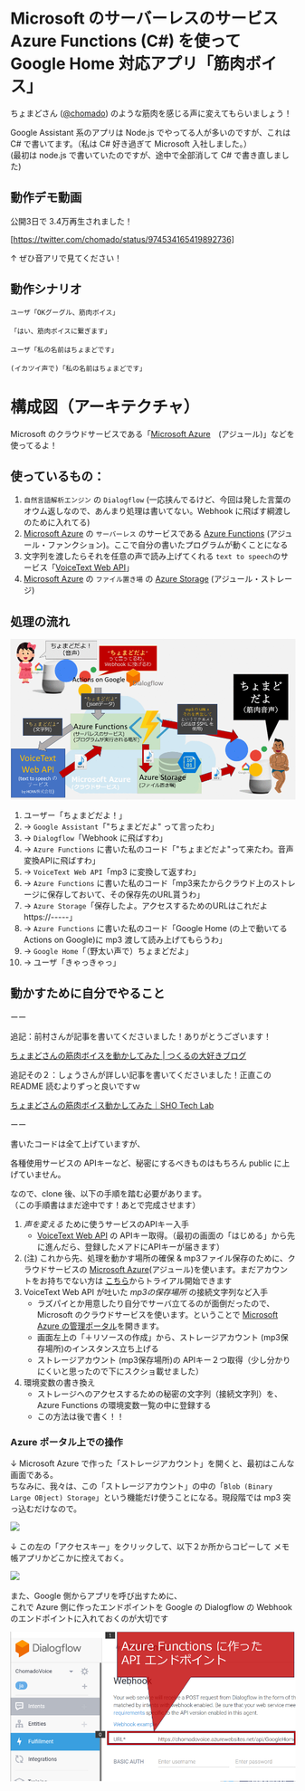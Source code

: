 
# Microsoft のサーバーレスのサービス Azure Functions (C#) を使って Google Home 対応アプリ「筋肉ボイス」

ちょまどさん ([@chomado](https://twitter.com/chomado)) のような筋肉を感じる声に変えてもらいましょう！       

Google Assistant 系のアプリは Node.js でやってる人が多いのですが、これは C# で書いてます。（私は C# 好き過ぎて Microsoft 入社しました。）     
(最初は node.js で書いていたのですが、途中で全部消して C# で書き直しました)

## 動作デモ動画

公開3日で 3.4万再生されました！

[https://twitter.com/chomado/status/974534165419892736]

↑ ぜひ音アリで見てください！

## 動作シナリオ

````
ユーザ「OKグーグル、筋肉ボイス」

「はい、筋肉ボイスに繋ぎます」

ユーザ「私の名前はちょまどです」

(イカツイ声で)「私の名前はちょまどです」
````

# 構成図（アーキテクチャ）

Microsoft のクラウドサービスである「[Microsoft Azure](https://aka.ms/azureevajp)　(アジュール)」などを使ってるよ！

## 使っているもの：
1. `自然言語解析エンジン` の `Dialogflow` (一応挟んでるけど、今回は発した言葉のオウム返しなので、あんまり処理は書いてない。Webhook に飛ばす綱渡しのために入れてる)
1. [Microsoft Azure](https://aka.ms/azureevajp) の `サーバーレス` のサービスである [Azure Functions](https://azure.microsoft.com/ja-jp/services/functions/) (アジュール・ファンクション)。ここで自分の書いたプログラムが動くことになる
1. 文字列を渡したらそれを任意の声で読み上げてくれる `text to speech`のサービス「[VoiceText Web API](https://cloud.voicetext.jp/webapi)」
1. [Microsoft Azure](https://aka.ms/azureevajp) の `ファイル置き場` の [Azure Storage](https://azure.microsoft.com/ja-jp/services/storage/) (アジュール・ストレージ)

## 処理の流れ
![](Img/architecture2.gif)

1. ユーザー「ちょまどだよ！」    
1. → `Google Assistant`「"ちょまどだよ" って言ったわ」    
1. → `Dialogflow`「Webhook に飛ばすわ」    
1. → `Azure Functions` に書いた私のコード「"ちょまどだよ"って来たわ。音声変換APIに飛ばすわ」    
1. → `VoiceText Web API`「mp3 に変換して返すわ」    
1. → `Azure Functions` に書いた私のコード「mp3来たからクラウド上のストレージに保存しておいて、その保存先のURL貰うわ」    
1. → `Azure Storage`「保存したよ。アクセスするためのURLはこれだよ https://-----」    
1. → `Azure Functions` に書いた私のコード「Google Home (の上で動いてる Actions on Google)に mp3 渡して読み上げてもらうわ」     
1. → `Google Home`「（野太い声で）ちょまどだよ」    
1. → ユーザ「きゃっきゃっ」

## 動かすために自分でやること

ーー

追記：前村さんが記事を書いてくださいました！ありがとうございます！

[ちょまどさんの筋肉ボイスを動かしてみた | つくるの大好きブログ](http://satoshi-maemoto.hatenablog.com/entry/2018/05/12/082525)

追記その２：しょうさんが詳しい記事を書いてくださいました！正直この README 読むよりずっと良いですｗ

[ちょまどさんの筋肉ボイス動かしてみた｜SHO Tech Lab ](https://sy0690.hateblo.jp/entry/2018/07/29/023933)

ーー

書いたコードは全て上げていますが、  

各種使用サービスの APIキーなど、秘密にするべきものはもちろん public に上げていません。

なので、clone 後、以下の手順を踏む必要があります。    
（この手順書はまだ途中です！あとで完成させます）

1. *声を変える* ために使うサービスのAPIキー入手
    - [VoiceText Web API](https://cloud.voicetext.jp/webapi) の APIキー取得。（最初の画面の「はじめる」から先に進んだら、登録したメアドにAPIキーが届きます）
2. (注) これから先、処理を動かす場所の確保 & mp3ファイル保存のために、クラウドサービスの [Microsoft Azure](https://aka.ms/azureevajp)(アジュール)を使います。まだアカウントをお持ちでない方は [こちら](https://aka.ms/azureevajp)からトライアル開始できます
2. VoiceText Web API が吐いた *mp3の保存場所* の接続文字列など入手
    - ラズパイとか用意したり自分でサーバ立てるのが面倒だったので、Microsoft のクラウドサービスを使います。ということで [Microsoft Azure の管理ポータル](http://portal.azure.com)を開きます。
	- 画面左上の「＋リソースの作成」から、ストレージアカウント (mp3保存場所)のインスタンス立ち上げる
    - ストレージアカウント (mp3保存場所)の APIキー２つ取得（少し分かりにくいと思ったので下にスクショ載せました）
3. 環境変数の書き換え
    - ストレージへのアクセスするための秘密の文字列（接続文字列）を、Azure Functions の環境変数一覧の中に登録する
    - この方法は後で書く！！

### Azure ポータル上での操作

↓ Microsoft Azure で作った「ストレージアカウント」を開くと、最初はこんな画面である。    
ちなみに、我々は、この「ストレージアカウント」の中の「`Blob (Binary Large OBject) Storage`」という機能だけ使うことになる。現段階では mp3 突っ込むだけなので。

![](Img/ScreenShot/about_storageAccount1.png)

↓ この左の「アクセスキー」をクリックして、以下２か所からコピーして メモ帳アプリかどこかに控えておく。

![](Img/ScreenShot/get_storageAccount_keys.png)


また、Google 側からアプリを呼び出すために、     
これで Azure 側に作ったエンドポイントを Google の Dialogflow の Webhook のエンドポイントに入れておくのが大切です

![](Img/dialogflowwebhook.PNG)
